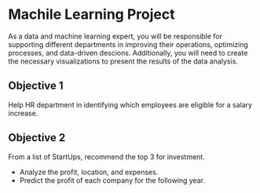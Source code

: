 # Machile Learning Project
As a data and machine learning expert, you will be responsible for supporting different departments in improving their operations, optimizing processes, and data-driven descions. Additionally, you will need to create the necessary visualizations to present the results of the data analysis.

## Objective 1
Help HR department in identifying which employees are eligible for a salary increase.

## Objective 2
From a list of StartUps, recommend the top 3 for investment.
* Analyze the profit, location, and expenses.
* Predict the profit of each company for the following year.